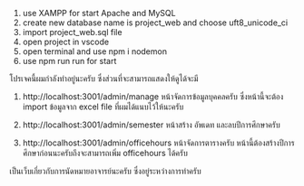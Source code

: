 1. use XAMPP for start Apache and MySQL
2. create new database name is project_web and choose uft8_unicode_ci
3. import project_web.sql file
4. open project in vscode
5. open terminal and use npm i nodemon
5. use npm run run for start

โปรเจคนี้ผมกำลังทำอยู่นะครับ ซึ่งส่วนที่จะสามารถแสดงให้ดูได้จะมี
1. http://localhost:3001/admin/manage หน้าจัดการข้อมูลบุคคลครับ 
      ซึ่งหน้านี้จะต้อง import ข้อมูลจาก excel file ที่ผมได้แนบไว้ให้นะครับ

2. http://localhost:3001/admin/semester หน้าสร้าง อัพเดท และลบปีการศึกษาครับ

3. http://localhost:3001/admin/officehours หน้าจัดการตารางครับ
      หน้านี้ต้องสร้างปีการศึกษาก่อนนะครับถึงจะสามารถเพิ่ม officehours ได้ครับ

เป็นเว็บเกี่ยวกับการนัดหมายอาจารย์นะครับ ซึ่งอยู่ระหว่างการทำครับ
